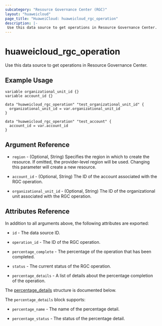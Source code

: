 ```yaml
---
subcategory: "Resource Governance Center (RGC)"
layout: "huaweicloud"
page_title: "HuaweiCloud: huaweicloud_rgc_operation"
description: |-
 Use this data source to get operations in Resource Governance Center.
---
```


# huaweicloud_rgc_operation

Use this data source to get operations in Resource Governance Center.

## Example Usage

```hcl
variable organizational_unit_id {}
variable account_id {}

data "huaweicloud_rgc_operation" "test_organizational_unit_id" {
  organizational_unit_id = var.organizational_unit_id
}

data "huaweicloud_rgc_operation" "test_account" {
  account_id = var.account_id
}
```

## Argument Reference

* `region` - (Optional, String) Specifies the region in which to create the resource.
  If omitted, the provider-level region will be used. Changing this parameter will create a new resource.

* `account_id` - (Optional, String) The ID of the account associated with the RGC operation.

* `organizational_unit_id` - (Optional, String) The ID of the organizational unit associated with the RGC operation.

## Attributes Reference

In addition to all arguments above, the following attributes are exported:

* `id` - The data source ID.

* `operation_id` - The ID of the RGC operation.

* `percentage_complete` - The percentage of the operation that has been completed.

* `status` - The current status of the RGC operation.

* `percentage_details` - A list of details about the percentage completion of the operation.

The [percentage_details](#percentage_details) structure is documented below.

<a name="percentage_details"></a>
The `percentage_details` block supports:

* `percentage_name` - The name of the percentage detail.

* `percentage_status` - The status of the percentage detail.
